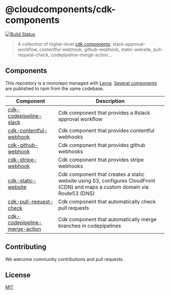 # @cloudcomponents/cdk-components

[![Build Status](https://travis-ci.org/cloudcomponents/cdk-components.svg?branch=master)](https://travis-ci.org/cloudcomponents/cdk-components)

> A collection of higher-level [cdk components](https://github.com/awslabs/aws-cdk): slack-approval-workflow, contentful-webhook, github-webhook, static-website, pull-request-check, codepipeline-merge-action...

## Components

This repository is a monorepo managed with [Lerna](https://github.com/lerna/lerna). [Several components](/packages) are published to npm from the same codebase.

| Component                                                                | Description                                                                                                                  |
| ------------------------------------------------------------------------ | ---------------------------------------------------------------------------------------------------------------------------- |
| [cdk-codepipeline-slack](/packages/cdk-codepipeline-slack)               | Cdk component that provides a #slack approval workflow                                                                       |
| [cdk-contentful-webhook](/packages/cdk-contentful-webhook)               | Cdk component that provides contentful webhooks                                                                              |
| [cdk-github-webhook](/packages/cdk-github-webhook)                       | Cdk component that provides github webhooks                                                                                  |
| [cdk-stripe-webhook](/packages/cdk-stripe-webhook)                       | Cdk component that provides stripe webhooks                                                                                  |
| [cdk-static-website](/packages/cdk-static-website)                       | Cdk component that creates a static website using S3, configures CloudFront (CDN) and maps a custom domain via Route53 (DNS) |
| [cdk-pull-request-check](/packages/cdk-pull-request-check)               | Cdk component that automatically check pull requests                                                                         |
| [cdk-codepipeline-merge-action](/packages/cdk-codepipeline-merge-action) | Cdk component that automatically merge branches in codepipelines                                                             |

## Contributing

We welcome community contributions and pull requests.

## License

[MIT](LICENSE)
